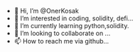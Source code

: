 - 👋 Hi, I’m @OnerKosak
- 👀 I’m interested in coding, solidity, defi...
- 🌱 I’m currently learning python,solidity.
- 💞️ I’m looking to collaborate on ...
- 📫 How to reach me via github...

<!---
OnerKosak/OnerKosak is a ✨ special ✨ repository because its `README.md` (this file) appears on your GitHub profile.
You can click the Preview link to take a look at your changes.
--->
